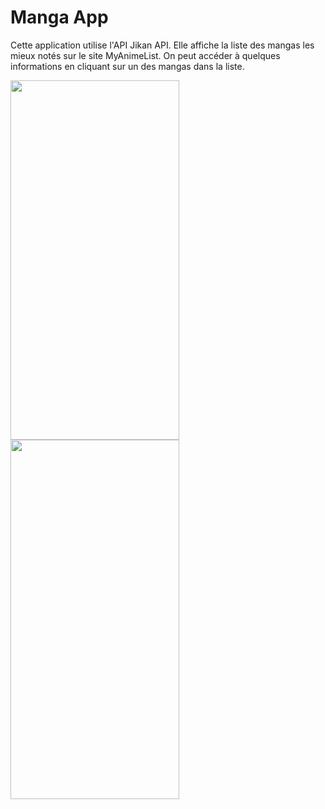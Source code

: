 # Manga App
Cette application utilise l'API Jikan API. Elle affiche la liste des mangas les mieux notés sur le site MyAnimeList. On peut accéder à quelques informations en cliquant sur un des mangas dans la liste.


<img src="https://user-images.githubusercontent.com/81824662/120079673-4d188c00-c0b5-11eb-8bd2-61e92db1cf85.jpg" width="270" height="575">       <img src="https://user-images.githubusercontent.com/81824662/120079661-425df700-c0b5-11eb-9c4e-2b01abeb1af1.jpg" width="270" height="575">
